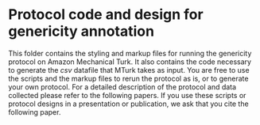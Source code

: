 # Protocol code and design for genericity annotation

This folder contains the styling and markup files for running the genericity protocol on Amazon Mechanical Turk. It also contains the code necessary to generate the *csv* datafile that MTurk takes as input. You are free to use the scripts and the markup files to rerun the protocol as is, or to generate your own protocol. For a detailed description of the protocol and data collected please refer to the following papers. If you use these scripts or protocol designs  in a presentation or publication, we ask that you cite the following paper.
